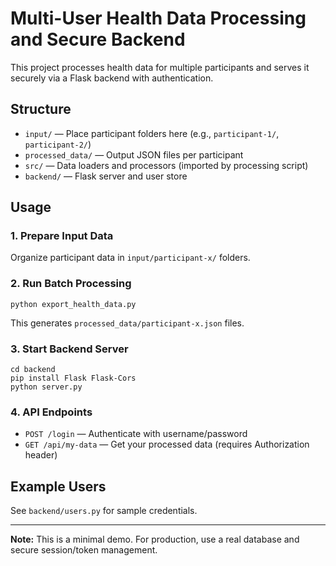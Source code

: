 # Multi-User Health Data Processing and Secure Backend

This project processes health data for multiple participants and serves it securely via a Flask backend with authentication.

## Structure

- `input/` — Place participant folders here (e.g., `participant-1/`, `participant-2/`)
- `processed_data/` — Output JSON files per participant
- `src/` — Data loaders and processors (imported by processing script)
- `backend/` — Flask server and user store

## Usage

### 1. Prepare Input Data
Organize participant data in `input/participant-x/` folders.

### 2. Run Batch Processing
```
python export_health_data.py
```
This generates `processed_data/participant-x.json` files.

### 3. Start Backend Server
```
cd backend
pip install Flask Flask-Cors
python server.py
```

### 4. API Endpoints
- `POST /login` — Authenticate with username/password
- `GET /api/my-data` — Get your processed data (requires Authorization header)

## Example Users
See `backend/users.py` for sample credentials.

---

**Note:** This is a minimal demo. For production, use a real database and secure session/token management.
